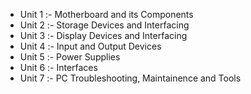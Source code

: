 - Unit 1 :- Motherboard and its Components
- Unit 2 :- Storage Devices and Interfacing
- Unit 3 :- Display Devices and Interfacing
- Unit 4 :- Input and Output Devices
- Unit 5 :- Power Supplies
- Unit 6 :- Interfaces
- Unit 7 :- PC Troubleshooting, Maintainence and Tools
